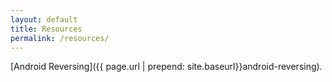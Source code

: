 ```yaml
---
layout: default
title: Resources
permalink: /resources/
---
```


[Android Reversing]({{ page.url | prepend: site.baseurl}}android-reversing).


